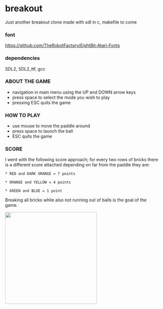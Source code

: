 # breakout
Just another breakout clone made with sdl in c, makefile to come

### font
https://github.com/TheRobotFactory/EightBit-Atari-Fonts

### dependencies
SDL2, SDL2_ttf, gcc

### ABOUT THE GAME
 * navigation in main menu using the UP and DOWN arrow keys
 * press space to select the mode you wish to play
 * pressing ESC quits the game

### HOW TO PLAY
 * use mouse to move the paddle around
 * press space to launch the ball
 * ESC quits the game

### SCORE 
  I went with the following score approach; for every two rows of bricks there is a different score attached depending on far from the paddle they are:
  
    * RED and DARK ORANGE = 7 points
    
    * ORANGE and YELLOW = 4 points
    
    * GREEN and BLUE = 1 point
    
  Breaking all bricks while also not running out of balls is the goal of the
game.

<img src="https://raw.githubusercontent.com/HonusDaniel/personalsite/gh-pages/images/breakout.jpg" width="300" />
